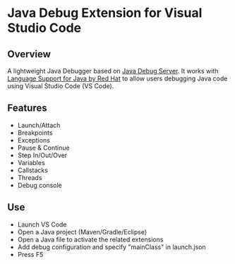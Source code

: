 # Java Debug Extension for Visual Studio Code

## Overview
A lightweight Java Debugger based on [Java Debug Server](https://github.com/Microsoft/java-debug). It works with [Language Support for Java by Red Hat](https://marketplace.visualstudio.com/items?itemName=redhat.java) to allow users debugging Java code using Visual Studio Code (VS Code).

## Features

- Launch/Attach
- Breakpoints
- Exceptions
- Pause & Continue
- Step In/Out/Over
- Variables
- Callstacks
- Threads
- Debug console

## Use

- Launch VS Code
- Open a Java project (Maven/Gradle/Eclipse)
- Open a Java file to activate the related extensions
- Add debug configuration and specify "mainClass" in launch.json
- Press F5